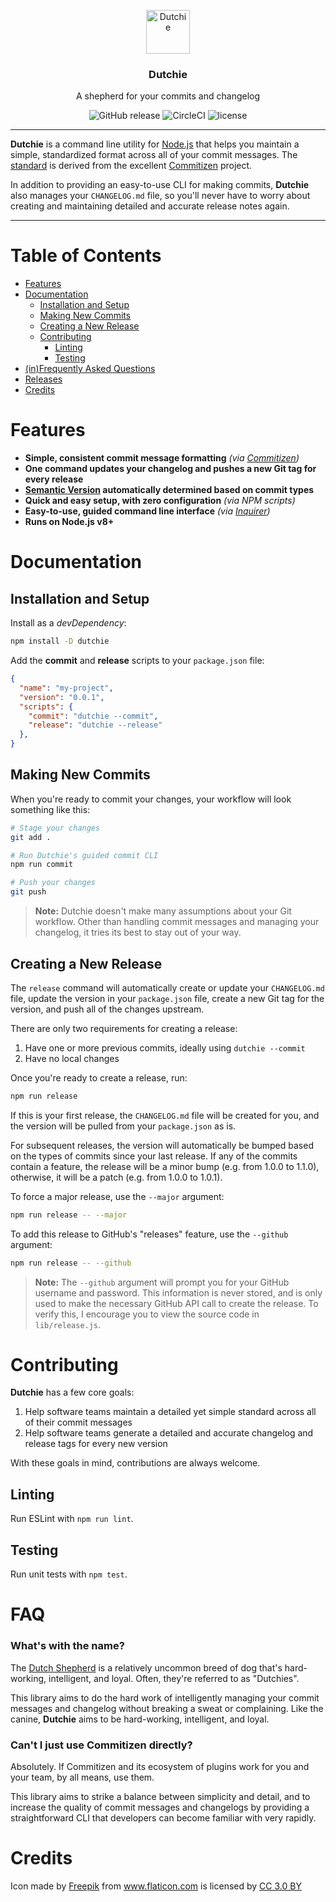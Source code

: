 <p align="center">
  <img alt="Dutchie" src="https://image.flaticon.com/icons/svg/91/91540.svg" width="70">
</p>

<h3 align="center">
  Dutchie
</h3>

<p align="center">
  A shepherd for your commits and changelog
</p>

<p align="center">
  <img src="https://img.shields.io/github/release/justinsisley/dutchie.svg?style=for-the-badge" alt="GitHub release" /> <img src="https://img.shields.io/circleci/project/github/justinsisley/Dutchie.svg?style=for-the-badge" alt="CircleCI" /> <img src="https://img.shields.io/github/license/justinsisley/dutchie.svg?style=for-the-badge" alt="license" />
</p>

---

__Dutchie__ is a command line utility for [Node.js](https://nodejs.org/) that helps you maintain a simple, standardized format across all of your commit messages. The [standard](https://github.com/commitizen/conventional-commit-types/blob/master/index.json) is derived from the excellent [Commitizen](https://github.com/commitizen) project.

In addition to providing an easy-to-use CLI for making commits, __Dutchie__ also manages your `CHANGELOG.md` file, so you'll never have to worry about creating and maintaining detailed and accurate release notes again.

---

# Table of Contents

- [Features](#features)
- [Documentation](#documentation)
  - [Installation and Setup](#installation-and-setup)
  - [Making New Commits](#making-new-commits)
  - [Creating a New Release](#creating-a-new-release)
  - [Contributing](#contributing)
    - [Linting](#linting)
    - [Testing](#testing)
- [(in)Frequently Asked Questions](#faq)
- [Releases](https://github.com/justinsisley/dutchie/blob/master/CHANGELOG.md)
- [Credits](#credits)

# Features

- __Simple, consistent commit message formatting__ _(via [Commitizen](https://github.com/commitizen/conventional-commit-types/blob/master/index.json))_
- __One command updates your changelog and pushes a new Git tag for every release__
- __[Semantic Version](https://semver.org/) automatically determined based on commit types__
- __Quick and easy setup, with zero configuration__ _(via NPM scripts)_
- __Easy-to-use, guided command line interface__ _(via [Inquirer](https://www.npmjs.com/package/inquirer))_
- __Runs on Node.js v8+__

# Documentation

## Installation and Setup

Install as a _devDependency_:

```bash
npm install -D dutchie
```

Add the __commit__ and __release__ scripts to your `package.json` file:

```json
{
  "name": "my-project",
  "version": "0.0.1",
  "scripts": {
    "commit": "dutchie --commit",
    "release": "dutchie --release"
  },
}
```

## Making New Commits

When you're ready to commit your changes, your workflow will look something like this:

```bash
# Stage your changes
git add .
```

```bash
# Run Dutchie's guided commit CLI
npm run commit
```

```bash
# Push your changes
git push
```

> __Note:__ Dutchie doesn't make many assumptions about your Git workflow. Other than handling commit messages and managing your changelog, it tries its best to stay out of your way.

## Creating a New Release

The `release` command will automatically create or update your `CHANGELOG.md` file, update the version in your `package.json` file, create a new Git tag for the version, and push all of the changes upstream.

There are only two requirements for creating a release:

1. Have one or more previous commits, ideally using `dutchie --commit`
2. Have no local changes

Once you're ready to create a release, run:

```bash
npm run release
```

If this is your first release, the `CHANGELOG.md` file will be created for you, and the version will be pulled from your `package.json` as is.

For subsequent releases, the version will automatically be bumped based on the types of commits since your last release. If any of the commits contain a feature, the release will be a minor bump (e.g. from 1.0.0 to 1.1.0), otherwise, it will be a patch (e.g. from 1.0.0 to 1.0.1).

To force a major release, use the `--major` argument:

```bash
npm run release -- --major
```

To add this release to GitHub's "releases" feature, use the `--github` argument:

```bash
npm run release -- --github
```

> __Note:__ The `--github` argument will prompt you for your GitHub username and password. This information is never stored, and is only used to make the necessary GitHub API call to create the release. To verify this, I encourage you to view the source code in `lib/release.js`.

# Contributing

__Dutchie__ has a few core goals:

1. Help software teams maintain a detailed yet simple standard across all of their commit messages
2. Help software teams generate a detailed and accurate changelog and release tags for every new version

With these goals in mind, contributions are always welcome.

## Linting

Run ESLint with `npm run lint`.

## Testing

Run unit tests with `npm test`.

# FAQ

### What's with the name?

The [Dutch Shepherd](https://en.wikipedia.org/wiki/Dutch_Shepherd) is a relatively uncommon breed of dog that's hard-working, intelligent, and loyal. Often, they're referred to as "Dutchies".

This library aims to do the hard work of intelligently managing your commit messages and changelog without breaking a sweat or complaining. Like the canine, __Dutchie__ aims to be hard-working, intelligent, and loyal.

### Can't I just use Commitizen directly?

Absolutely. If Commitizen and its ecosystem of plugins work for you and your team, by all means, use them.

This library aims to strike a balance between simplicity and detail, and to increase the quality of commit messages and  changelogs by providing a straightforward CLI that developers can become familiar with very rapidly.

# Credits
<div>Icon made by <a href="http://www.freepik.com" title="Freepik">Freepik</a> from <a href="https://www.flaticon.com/" title="Flaticon">www.flaticon.com</a> is licensed by <a href="http://creativecommons.org/licenses/by/3.0/" title="Creative Commons BY 3.0" target="_blank">CC 3.0 BY</a></div>